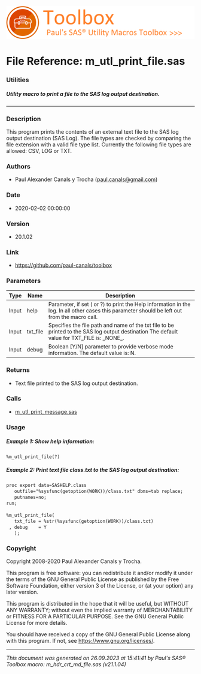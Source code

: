![../../misc/images/doc_banner.png](../../misc/images/doc_banner.png)
# 
# File Reference: m_utl_print_file.sas

### Utilities

##### Utility macro to print a file to the SAS log output destination.

***

### Description
This program prints the contents of an external text file to the SAS log output destination (SAS Log). The file types are checked by comparing the file extension with a valid file type list. Currently the following file types are allowed: CSV, LOG or TXT.


### Authors
* Paul Alexander Canals y Trocha (paul.canals@gmail.com)

### Date
* 2020-02-02 00:00:00

### Version
* 20.1.02

### Link
* https://github.com/paul-canals/toolbox

### Parameters
| Type | Name | Description |
| ---- | ---- | ----------- |
| Input | help | Parameter, if set ( or ?) to print the Help information in the log. In all other cases this parameter should be left out from the macro call. |
| Input | txt_file | Specifies the file path and name of the txt file to be printed to the SAS log output destination The default value for TXT_FILE is: \_NONE\_. |
| Input | debug | Boolean [Y/N] parameter to provide verbose mode information. The default value is: N. |

### Returns
* Text file printed to the SAS log output destination.

### Calls
* [m_utl_print_message.sas](m_utl_print_message.md)

### Usage

##### Example 1: Show help information:
```sas
%m_utl_print_file(?)
```

##### Example 2: Print text file class.txt to the SAS log output destination:
```sas
proc export data=SASHELP.class
   outfile="%sysfunc(getoption(WORK))/class.txt" dbms=tab replace;
   putnames=no;
run;

%m_utl_print_file(
   txt_file = %str(%sysfunc(getoption(WORK))/class.txt)
 , debug    = Y
   );

```

### Copyright
Copyright 2008-2020 Paul Alexander Canals y Trocha. 
 
This program is free software: you can redistribute it and/or modify 
it under the terms of the GNU General Public License as published by 
the Free Software Foundation, either version 3 of the License, or 
(at your option) any later version. 
 
This program is distributed in the hope that it will be useful, 
but WITHOUT ANY WARRANTY; without even the implied warranty of 
MERCHANTABILITY or FITNESS FOR A PARTICULAR PURPOSE. See the 
GNU General Public License for more details. 
 
You should have received a copy of the GNU General Public License 
along with this program. If not, see <https://www.gnu.org/licenses/>. 


***
*This document was generated on 26.09.2023 at 15:41:41  by Paul's SAS&reg; Toolbox macro: m_hdr_crt_md_file.sas (v21.1.04)*
